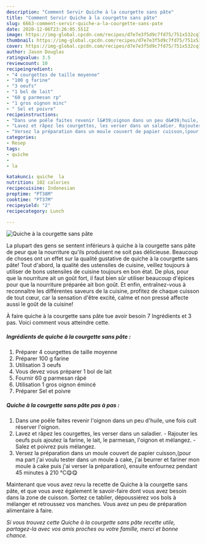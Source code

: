 ```yaml
---
description: "Comment Servir Quiche à la courgette sans pâte"
title: "Comment Servir Quiche à la courgette sans pâte"
slug: 6663-comment-servir-quiche-a-la-courgette-sans-pate
date: 2020-12-06T23:26:05.551Z
image: https://img-global.cpcdn.com/recipes/d7e7e3f5d9c7fd75/751x532cq70/quiche-a-la-courgette-sans-pate-photo-principale-de-la-recette.jpg
thumbnail: https://img-global.cpcdn.com/recipes/d7e7e3f5d9c7fd75/751x532cq70/quiche-a-la-courgette-sans-pate-photo-principale-de-la-recette.jpg
cover: https://img-global.cpcdn.com/recipes/d7e7e3f5d9c7fd75/751x532cq70/quiche-a-la-courgette-sans-pate-photo-principale-de-la-recette.jpg
author: Jason Douglas
ratingvalue: 3.5
reviewcount: 10
recipeingredient:
- "4 courgettes de taille moyenne"
- "100 g farine"
- "3 oeufs"
- "1 bol de lait"
- "60 g parmesan rp"
- "1 gros oignon minc"
- " Sel et poivre"
recipeinstructions:
- "Dans une poêle faites revenir l&#39;oignon dans un peu d&#39;huile, une fois cuit réserver l&#39;oignon."
- "Lavez et râpez les courgettes, les verser dans un saladier. Rajouter les oeufs puis ajoutez la farine, le lait, le parmesan, l&#39;oignon et mélangez. Salez et poivrez puis mélangez."
- "Versez la préparation dans un moule couvert de papier cuisson,(pour ma part j&#39;ai voulu tester dans un moule à cake, j&#39;ai beurrer et fariner mon moule à cake puis j&#39;ai verser la préparation), ensuite enfournez pendant 45 minutes à 210 °C😋😋"
categories:
- Resep
tags:
- quiche
- 
- la

katakunci: quiche  la 
nutrition: 102 calories
recipecuisine: Indonesian
preptime: "PT38M"
cooktime: "PT37M"
recipeyield: "2"
recipecategory: Lunch

---
```



![Quiche à la courgette sans pâte](https://img-global.cpcdn.com/recipes/d7e7e3f5d9c7fd75/751x532cq70/quiche-a-la-courgette-sans-pate-photo-principale-de-la-recette.jpg)

La plupart des gens se sentent inférieurs à quiche à la courgette sans pâte de peur que la nourriture qu'ils produisent ne soit pas délicieuse. Beaucoup de choses ont un effet sur la qualité gustative de quiche à la courgette sans pâte! Tout d'abord, la qualité des ustensiles de cuisine, veillez toujours à utiliser de bons ustensiles de cuisine toujours en bon état. De plus, pour que la nourriture ait un goût fort, il faut bien sûr utiliser beaucoup d'épices pour que la nourriture préparée ait bon goût. Et enfin, entraînez-vous à reconnaître les différentes saveurs de la cuisine, profitez de chaque cuisson de tout cœur, car la sensation d'être excité, calme et non pressé affecte aussi le goût de la cuisine!

<!--inarticleads1-->

À faire quiche à la courgette sans pâte tue avoir besoin 7 Ingrédients et 3 pas. Voici comment vous atteindre cette.

##### Ingrédients de quiche à la courgette sans pâte :

1. Préparer 4 courgettes de taille moyenne
1. Préparer 100 g farine
1. Utilisation 3 oeufs
1. Vous devez vous préparer 1 bol de lait
1. Fournir 60 g parmesan râpé
1. Utilisation 1 gros oignon émincé
1. Préparer  Sel et poivre




<!--inarticleads2-->

##### Quiche à la courgette sans pâte pas à pas :

1. Dans une poêle faites revenir l&#39;oignon dans un peu d&#39;huile, une fois cuit réserver l&#39;oignon.
1. Lavez et râpez les courgettes, les verser dans un saladier. - Rajouter les oeufs puis ajoutez la farine, le lait, le parmesan, l&#39;oignon et mélangez. - Salez et poivrez puis mélangez.
1. Versez la préparation dans un moule couvert de papier cuisson,(pour ma part j&#39;ai voulu tester dans un moule à cake, j&#39;ai beurrer et fariner mon moule à cake puis j&#39;ai verser la préparation), ensuite enfournez pendant 45 minutes à 210 °C😋😋




<!--inarticleads1-->

<p>
Maintenant que vous avez revu la recette de Quiche à la courgette sans pâte, et que vous avez également le savoir-faire dont vous avez besoin dans la zone de cuisson. Sortez ce tablier, dépoussiérez vos bols à mélanger et retroussez vos manches. Vous avez un peu de préparation alimentaire à faire.
</p>

<p>
<i>Si vous trouvez cette Quiche à la courgette sans pâte recette utile, partagez-la avec vos amis proches ou votre famille, merci et bonne chance.</i>
</p>
